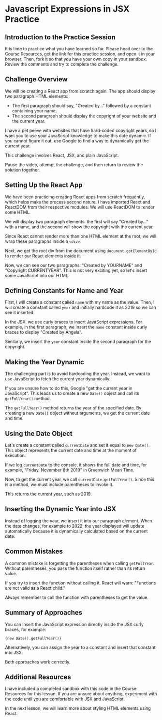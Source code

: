 # Javascript Expressions in JSX Practice

## Introduction to the Practice Session

It is time to practice what you have learned so far. Please head over to the Course Resources, get the link for this practice session, and open it in your browser. Then, fork it so that you have your own copy in your sandbox. Review the comments and try to complete the challenge.

## Challenge Overview

We will be creating a React app from scratch again. The app should display two paragraph HTML elements:

- The first paragraph should say, "Created by..." followed by a constant containing your name.
- The second paragraph should display the copyright of your website and the current year.

I have a pet peeve with websites that have hard-coded copyright years, so I want you to use your JavaScript knowledge to make this date dynamic. If you cannot figure it out, use Google to find a way to dynamically get the current year.

This challenge involves React, JSX, and plain JavaScript.

Pause the video, attempt the challenge, and then return to review the solution together.

## Setting Up the React App

We have been practicing creating React apps from scratch frequently, which helps make the process second nature. I have imported React and ReactDOM from their respective modules. We will use ReactDOM to render some HTML.

We will display two paragraph elements: the first will say "Created by..." with a name, and the second will show the copyright with the current year.

Since React cannot render more than one HTML element at the root, we will wrap these paragraphs inside a `<div>`.

Next, we get the root div from the document using `document.getElementById` to render our React elements inside it.

Now, we can see our two paragraphs: "Created by YOURNAME" and "Copyright CURRENTYEAR". This is not very exciting yet, so let's insert some JavaScript into our HTML.

## Defining Constants for Name and Year

First, I will create a constant called `name` with my name as the value. Then, I will create a constant called `year` and initially hardcode it as 2019 so we can see it inserted.

In the JSX, we use curly braces to insert JavaScript expressions. For example, in the first paragraph, we insert the `name` constant inside curly braces to display "Created by Angela".

Similarly, we insert the `year` constant inside the second paragraph for the copyright.

## Making the Year Dynamic

The challenging part is to avoid hardcoding the year. Instead, we want to use JavaScript to fetch the current year dynamically.

If you are unsure how to do this, Google "get the current year in JavaScript". This leads us to create a new `Date()` object and call its `getFullYear()` method.

The `getFullYear()` method returns the year of the specified date. By creating a new `Date()` object without arguments, we get the current date and time.

## Using the Date Object

Let's create a constant called `currentDate` and set it equal to `new Date()`. This object represents the current date and time at the moment of execution.

If we log `currentDate` to the console, it shows the full date and time, for example, "Friday, November 8th 2019" in Greenwich Mean Time.

Now, to get the current year, we call `currentDate.getFullYear()`. Since this is a method, we must include parentheses to invoke it.

This returns the current year, such as 2019.

## Inserting the Dynamic Year into JSX

Instead of logging the year, we insert it into our paragraph element. When the date changes, for example to 2022, the year displayed will update automatically because it is dynamically calculated based on the current date.

## Common Mistakes

A common mistake is forgetting the parentheses when calling `getFullYear`. Without parentheses, you pass the function itself rather than its return value.

If you try to insert the function without calling it, React will warn: "Functions are not valid as a React child."

Always remember to call the function with parentheses to get the value.

## Summary of Approaches

You can insert the JavaScript expression directly inside the JSX curly braces, for example:

`{new Date().getFullYear()}`

Alternatively, you can assign the year to a constant and insert that constant into JSX.

Both approaches work correctly.

## Additional Resources

I have included a completed sandbox with this code in the Course Resources for this lesson. If you are unsure about anything, experiment with the code until you are comfortable with JSX and JavaScript.

In the next lesson, we will learn more about styling HTML elements using React.
